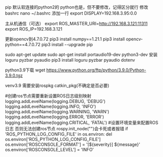 pip 默认软连接的python2的  python也是，但不要修改，记得区分就行
修改bashrc
nano ~/.bashrc
添加一行
export DISPLAY=192.168.3.95:0.0

主从机通信（可选）
export ROS_MASTER_URI=http://192.168.3.121:11311
export ROS_IP=192.168.3.121


更新opencv到4.7.0.72
pip3 install numpy==1.21.1
pip3 install opencv-python==4.7.0.72
pip3 install --upgrade pip

sudo apt-get update
sudo apt-get install portaudio19-dev python3-dev
安装loguru   pyzbar   pyaudio
pip3 install loguru pyzbar pyaudio dotenv

python3.9下载
wget https://www.python.org/ftp/python/3.9.0/Python-3.9.0.tgz

venv3.9  需要安装rospkg  catkin_pkg(不确定是否必要)

#创建ros节点需要重新设置ROS日志级别映射
logging.addLevelName(logging.DEBUG, 'DEBUG')
logging.addLevelName(logging.INFO, 'INFO')
logging.addLevelName(logging.WARNING, 'WARN')
logging.addLevelName(logging.ERROR, 'ERROR')
logging.addLevelName(logging.CRITICAL, 'FATAL')
#设置环境变量来配置ROS日志   否则无法创建ros节点 rospy.init_node("")会卡死或者报错
if 'ROS_PYTHON_LOG_CONFIG_FILE' in os.environ:
    del os.environ['ROS_PYTHON_LOG_CONFIG_FILE']
os.environ['ROSCONSOLE_FORMAT'] = '[${severity}] ${message}'
os.environ['ROSCONSOLE_LEVEL'] = 'INFO'
